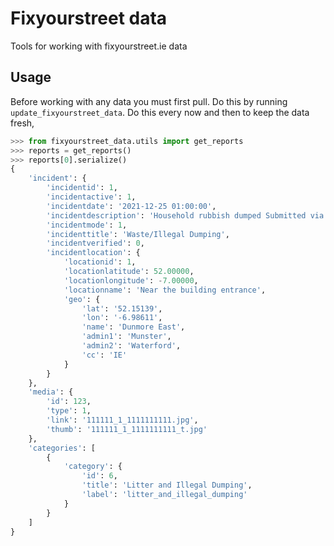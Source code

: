 # Fixyourstreet data

Tools for working with fixyourstreet.ie data

## Usage

Before working with any data you must first pull. Do this by running `update_fixyourstreet_data`. Do this every now and then to keep the data fresh,


```python
>>> from fixyourstreet_data.utils import get_reports
>>> reports = get_reports()
>>> reports[0].serialize()
{
    'incident': {
        'incidentid': 1,
        'incidentactive': 1,
        'incidentdate': '2021-12-25 01:00:00',
        'incidentdescription': 'Household rubbish dumped Submitted via EPA/NIECE Smartphone App. #Waste/IllegalDumping -- posted via the fixyourstreet.ie public api',
        'incidentmode': 1,
        'incidenttitle': 'Waste/Illegal Dumping',
        'incidentverified': 0,
        'incidentlocation': {
            'locationid': 1,
            'locationlatitude': 52.00000,
            'locationlongitude': -7.00000,
            'locationname': 'Near the building entrance',
            'geo': {
                'lat': '52.15139',
                'lon': '-6.98611',
                'name': 'Dunmore East',
                'admin1': 'Munster',
                'admin2': 'Waterford',
                'cc': 'IE'
            }
        }
    },
    'media': {
        'id': 123,
        'type': 1,
        'link': '111111_1_1111111111.jpg',
        'thumb': '111111_1_1111111111_t.jpg'
    },
    'categories': [
        {
            'category': {
                'id': 6,
                'title': 'Litter and Illegal Dumping',
                'label': 'litter_and_illegal_dumping'
            }
        }
    ]
}
```
